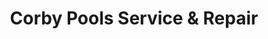 ---
title: "Corby Pools Service & Repair"
url: /mountain-view/corby-pools-service-und-repair/
shop: Pool
---